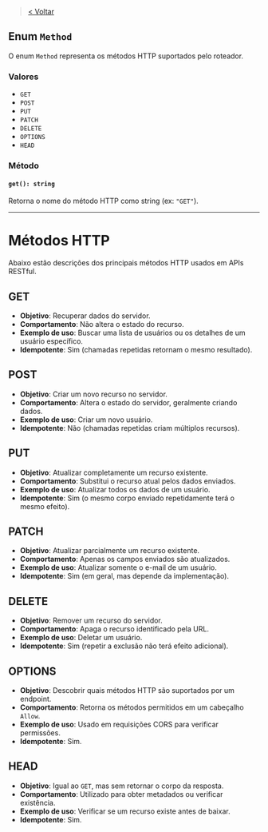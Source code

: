 > [< Voltar](../../../README.md)

## Enum `Method`

O enum `Method` representa os métodos HTTP suportados pelo roteador.

### Valores

* `GET`
* `POST`
* `PUT`
* `PATCH`
* `DELETE`
* `OPTIONS`
* `HEAD`

### Método

#### `get(): string`

Retorna o nome do método HTTP como string (ex: `"GET"`).

---

# Métodos HTTP

Abaixo estão descrições dos principais métodos HTTP usados em APIs RESTful.

## GET

- **Objetivo**: Recuperar dados do servidor.
- **Comportamento**: Não altera o estado do recurso.
- **Exemplo de uso**: Buscar uma lista de usuários ou os detalhes de um usuário específico.
- **Idempotente**: Sim (chamadas repetidas retornam o mesmo resultado).

## POST

- **Objetivo**: Criar um novo recurso no servidor.
- **Comportamento**: Altera o estado do servidor, geralmente criando dados.
- **Exemplo de uso**: Criar um novo usuário.
- **Idempotente**: Não (chamadas repetidas criam múltiplos recursos).

## PUT

- **Objetivo**: Atualizar completamente um recurso existente.
- **Comportamento**: Substitui o recurso atual pelos dados enviados.
- **Exemplo de uso**: Atualizar todos os dados de um usuário.
- **Idempotente**: Sim (o mesmo corpo enviado repetidamente terá o mesmo efeito).

## PATCH

- **Objetivo**: Atualizar parcialmente um recurso existente.
- **Comportamento**: Apenas os campos enviados são atualizados.
- **Exemplo de uso**: Atualizar somente o e-mail de um usuário.
- **Idempotente**: Sim (em geral, mas depende da implementação).

## DELETE

- **Objetivo**: Remover um recurso do servidor.
- **Comportamento**: Apaga o recurso identificado pela URL.
- **Exemplo de uso**: Deletar um usuário.
- **Idempotente**: Sim (repetir a exclusão não terá efeito adicional).

## OPTIONS

- **Objetivo**: Descobrir quais métodos HTTP são suportados por um endpoint.
- **Comportamento**: Retorna os métodos permitidos em um cabeçalho `Allow`.
- **Exemplo de uso**: Usado em requisições CORS para verificar permissões.
- **Idempotente**: Sim.

## HEAD

- **Objetivo**: Igual ao `GET`, mas sem retornar o corpo da resposta.
- **Comportamento**: Utilizado para obter metadados ou verificar existência.
- **Exemplo de uso**: Verificar se um recurso existe antes de baixar.
- **Idempotente**: Sim.

